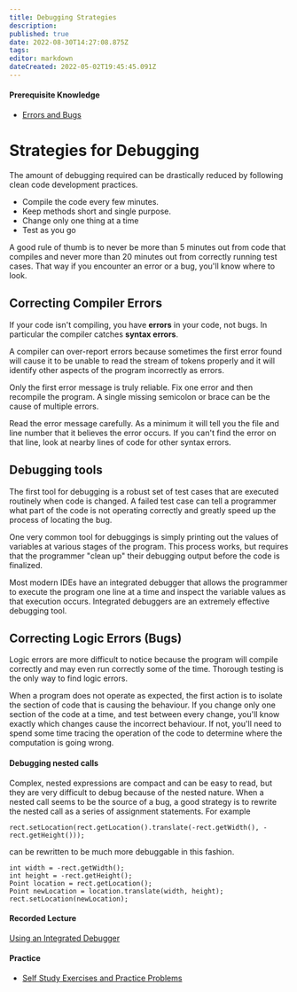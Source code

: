```yaml
---
title: Debugging Strategies
description: 
published: true
date: 2022-08-30T14:27:08.875Z
tags: 
editor: markdown
dateCreated: 2022-05-02T19:45:45.091Z
---
```


#### Prerequisite Knowledge

- [Errors and Bugs](/errors/errorsVSBugs)

# Strategies for Debugging

The amount of debugging required can be drastically reduced by following clean code development practices.  
- Compile the code every few minutes. 
- Keep methods short and single purpose.  
- Change only one thing at a time
- Test as you go

A good rule of thumb is to never be more than 5 minutes out from code that compiles and never more than 20 minutes out from correctly running test cases. That way if you encounter an error or a bug, you'll know where to look.

## Correcting Compiler Errors
If your code isn't compiling, you have **errors** in your code, not bugs. In particular the compiler catches **syntax errors**.  

A compiler can over-report errors because sometimes the first error found will cause it to be unable to read the stream of tokens properly and it will identify other aspects of the program incorrectly as errors.

Only the first error message is truly reliable. Fix one error and then recompile the program. A single missing semicolon or brace can be the cause of multiple errors.

Read the error message carefully. As a minimum it will tell you the file and line number that it believes the error occurs. If you can't find the error on that line, look at nearby lines of code for other syntax errors.


## Debugging tools

The first tool for debugging is a robust set of test cases that are executed routinely when code is changed. A failed test case can tell a programmer what part of the code is not operating correctly and greatly speed up the process of locating the bug.

One very common tool for debuggings is simply printing out the values of variables at various stages of the program.  This process works, but requires that the programmer "clean up" their debugging output before the code is finalized.

Most modern IDEs have an integrated debugger that allows the programmer to execute the program one line at a time and inspect the variable values as that execution occurs.   Integrated debuggers are an extremely effective debugging tool.

## Correcting Logic Errors (Bugs)

Logic errors are more difficult to notice because the program will compile correctly and may even run correctly some of the time.   Thorough testing is the only way to find logic errors.

When a program does not operate as expected, the first action is to isolate the section of code that is causing the behaviour. If you change only one section of the code at a time, and test between every change, you'll know exactly which changes cause the incorrect behaviour.  If not, you'll need to spend some time tracing the operation of the code to determine where the computation is going wrong.



#### Debugging nested calls

Complex, nested expressions are compact and can be easy to read, but they are very difficult to debug because of the nested nature.  When a nested call seems to be the source of a bug, a good strategy is to rewrite the nested call as a series of assignment statements.   For example

```
rect.setLocation(rect.getLocation().translate(-rect.getWidth(), -rect.getHeight()));
```
can be rewritten to be much more debuggable in this fashion.

```
int width = -rect.getWidth();
int height = -rect.getHeight();
Point location = rect.getLocation();
Point newLocation = location.translate(width, height);
rect.setLocation(newLocation);
```

#### Recorded Lecture
[Using an Integrated Debugger](http://localhost:8000/lectures/tools/IntegratedDebugging/)

#### Practice 
- [Self Study Exercises and Practice Problems](/practiceActivities/errors/debugging)  

